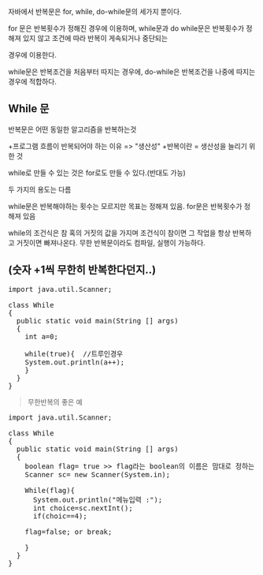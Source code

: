 
자바에서 반복문은 for, while, do-while문의 세가지 뿐이다.

for 문은 반복횟수가 정해진 경우에 이용하며, while문과 do while문은 반복횟수가 정해져 있지 않고 조건에 따라 반복이 게속되거나 중단되는

경우에 이용한다. 

while문은 반복조건을 처음부터 따지는 경우에, do-while은 반복조건을 나중에 따지는 경우에 적합하다.


While 문
-------
반복문은 어떤 동일한 알고리즘을 반복하는것 

+프로그램 흐름이 반복되어야 하는 이유 => "생산성"
 +반복이란 = 생산성을 늘리기 위한 것 

while로 만들 수 있는 것은 for로도 만들 수 있다.(반대도 가능)

두 가지의 용도는 다름

while문은 반복해야하는 횟수는 모르지만 목표는 정해져 있음.
for문은 반복횟수가 정해져 있음

while의 조건식은 참 혹의 거짓의 값을 가지며 
조건식이 참이면 그 작업을 항상 반복하고 거짓이면 빠져나온다.
무한 반복문이라도 컴파일, 실행이 가능하다. 

 (숫자 +1씩 무한히 반복한다던지..)
 -------------------------------

<pre>import java.util.Scanner;

class While
{
  public static void main(String [] args)
  { 
    int a=0;
    
    while(true){  //트루인경우
    System.out.println(a++);
    }
  }
} </pre>
> 무한반복의 좋은 예


<pre>import java.util.Scanner;

class While
{
  public static void main(String [] args)
  { 
    boolean flag= true >> flag라는 boolean의 이름은 맘대로 정하는 것이 가능, 
    Scanner sc= new Scanner(System.in);
    
    While(flag){
      System.out.println("메뉴입력 :");
      int choice=sc.nextInt();
      if(choic==4);
    
    flag=false; or break;
    
    }
  }
} </pre>
  
